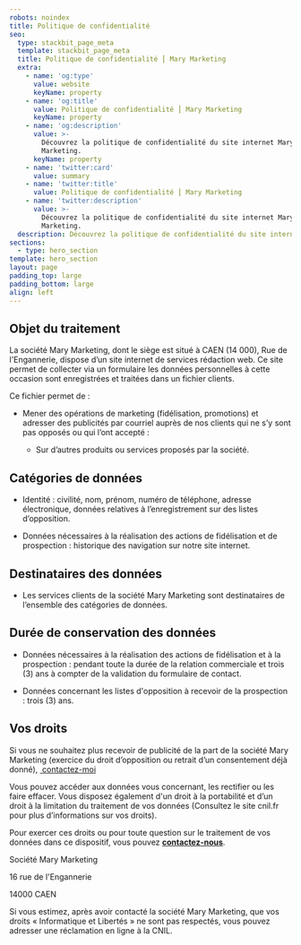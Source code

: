 ```yaml
---
robots: noindex
title: Politique de confidentialité
seo:
  type: stackbit_page_meta
  template: stackbit_page_meta
  title: Politique de confidentialité ⎮ Mary Marketing
  extra:
    - name: 'og:type'
      value: website
      keyName: property
    - name: 'og:title'
      value: Politique de confidentialité ⎮ Mary Marketing
      keyName: property
    - name: 'og:description'
      value: >-
        Découvrez la politique de confidentialité du site internet Mary
        Marketing.
      keyName: property
    - name: 'twitter:card'
      value: summary
    - name: 'twitter:title'
      value: Politique de confidentialité ⎮ Mary Marketing
    - name: 'twitter:description'
      value: >-
        Découvrez la politique de confidentialité du site internet Mary
        Marketing.
  description: Découvrez la politique de confidentialité du site internet Mary Marketing.
sections:
  - type: hero_section
template: hero_section
layout: page
padding_top: large
padding_bottom: large
align: left
---
```

## Objet du traitement

La société Mary Marketing, dont le siège est situé à CAEN (14 000), Rue de l'Engannerie, dispose d’un site internet de services rédaction web. Ce site permet de collecter via un formulaire les données personnelles à cette occasion sont enregistrées et traitées dans un fichier clients.

Ce fichier permet de :

*   Mener des opérations de marketing (fidélisation, promotions) et adresser des publicités par courriel auprès de nos clients qui ne s’y sont pas opposés ou qui l’ont accepté :

    *   Sur d’autres produits ou services proposés par la société.

## Catégories de données

*   Identité : civilité, nom, prénom, numéro de téléphone, adresse électronique, données relatives à l’enregistrement sur des listes d’opposition.

<!---->

*   Données nécessaires à la réalisation des actions de fidélisation et de prospection : historique des navigation sur notre site internet.

## Destinataires des données

*   Les services clients de la société Mary Marketing sont destinataires de l’ensemble des catégories de données.

## Durée de conservation des données

*   Données nécessaires à la réalisation des actions de fidélisation et à la prospection : pendant toute la durée de la relation commerciale et trois (3) ans à compter de la validation du formulaire de contact.

<!---->

*   Données concernant les listes d'opposition à recevoir de la prospection : trois (3) ans.

## Vos droits

Si vous ne souhaitez plus recevoir de publicité de la part de la société Mary Marketing (exercice du droit d’opposition ou retrait d’un consentement déjà donné), <a href=”https://diligent-pluto-bbfe2.netlify.app/contact/” rel=”nofollow”>
contactez-moi</a>


Vous pouvez accéder aux données vous concernant, les rectifier ou les faire effacer. Vous disposez également d'un droit à la portabilité et d’un droit à la limitation du traitement de vos données (Consultez le site cnil.fr pour plus d’informations sur vos droits).

Pour exercer ces droits ou pour toute question sur le traitement de vos données dans ce dispositif, vous pouvez [**contactez-nous**](https://diligent-pluto-bbfe2.netlify.app/contact/).

Société Mary Marketing

16 rue de l'Engannerie

14000 CAEN

Si vous estimez, après avoir contacté la société Mary Marketing, que vos droits « Informatique et Libertés » ne sont pas respectés, vous pouvez adresser une réclamation en ligne à la CNIL.
